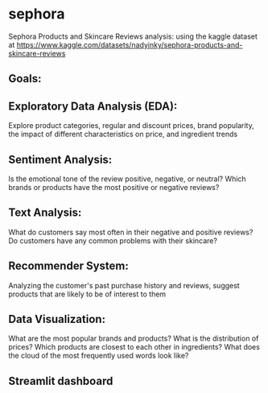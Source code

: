 # sephora
Sephora Products and Skincare Reviews analysis: 
using the kaggle dataset at https://www.kaggle.com/datasets/nadyinky/sephora-products-and-skincare-reviews

## Goals: ##

## Exploratory Data Analysis (EDA): 
Explore product categories, regular and discount prices, brand popularity, the impact of different characteristics on price, and ingredient trends
## Sentiment Analysis:
Is the emotional tone of the review positive, negative, or neutral? Which brands or products have the most positive or negative reviews?
## Text Analysis:
What do customers say most often in their negative and positive reviews? Do customers have any common problems with their skincare? 

## Recommender System:
Analyzing the customer's past purchase history and reviews, suggest products that are likely to be of interest to them

## Data Visualization:
What are the most popular brands and products? What is the distribution of prices? Which products are closest to each other in ingredients? What does the cloud of the most frequently used words look like?

## Streamlit dashboard


